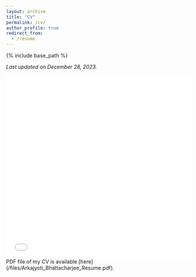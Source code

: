 ```yaml
---
layout: archive
title: "CV"
permalink: /cv/
author_profile: true
redirect_from:
  - /resume
---
```


{% include base_path %}

*Last updated on December 28, 2023.*

<iframe src="/files/Arkajyoti_Bhattacharjee_Resume_2_12_23.pdf" width="100%" height="500" frameborder="no" border="0" marginwidth="0" marginheight="0"></iframe>
PDF file of my CV is available [here](/files/Arkajyoti_Bhattacharjee_Resume.pdf).
